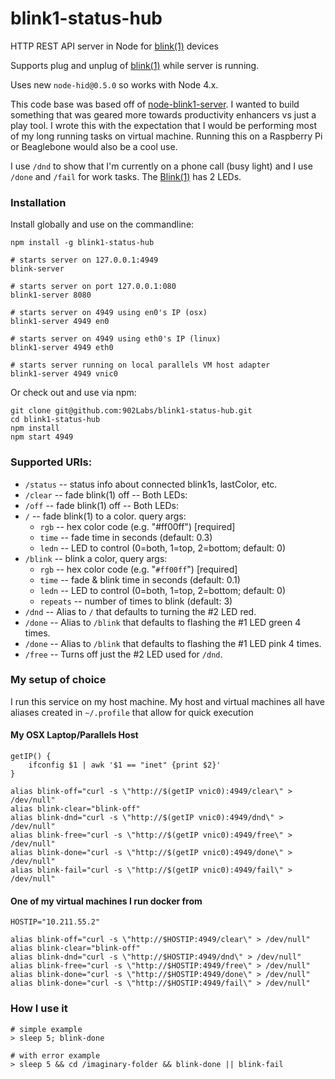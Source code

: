 # blink1-status-hub
HTTP REST API server in Node for [blink(1)](https://blink1.thingm.com/) devices

Supports plug and unplug of [blink(1)](https://blink1.thingm.com/) while server is running.

Uses new `node-hid@0.5.0` so works with Node 4.x.

This code base was based off of [node-blink1-server](https://www.npmjs.com/package/node-blink1-server). I wanted to build something that was geared more towards productivity enhancers vs just a play tool. I wrote this with the expectation that I would be performing most of my long running tasks on virtual machine. Running this on a Raspberry Pi or Beaglebone would also be a cool use.

I use `/dnd` to show that I'm currently on a phone call (busy light) and I use `/done` and `/fail` for work tasks. The [Blink(1)](https://blink1.thingm.com/) has 2 LEDs.

### Installation

Install globally and use on the commandline:
```
npm install -g blink1-status-hub

# starts server on 127.0.0.1:4949
blink-server

# starts server on port 127.0.0.1:080
blink1-server 8080

# starts server on 4949 using en0's IP (osx)
blink1-server 4949 en0

# starts server on 4949 using eth0's IP (linux)
blink1-server 4949 eth0

# starts server running on local parallels VM host adapter
blink1-server 4949 vnic0
```

Or check out and use via npm:
```
git clone git@github.com:902Labs/blink1-status-hub.git
cd blink1-status-hub
npm install
npm start 4949
```

### Supported URIs:
- `/status`  -- status info about connected blink1s, lastColor, etc.
- `/clear` -- fade blink(1) off -- Both LEDs:
- `/off` -- fade blink(1) off -- Both LEDs:
- `/` -- fade blink(1) to a color. query args:
    - `rgb` -- hex color code (e.g. "#ff00ff") [required]
    - `time` -- fade time in seconds (default: 0.3)
    - `ledn` -- LED to control (0=both, 1=top, 2=bottom; default: 0)
- `/blink` -- blink a color, query args:
    - `rgb` -- hex color code (e.g. "`#ff00ff`") [required]
    - `time` -- fade & blink time in seconds (default: 0.1)
    - `ledn` -- LED to control (0=both, 1=top, 2=bottom; default: 0)
    - `repeats` -- number of times to blink (default: 3)
- `/dnd` -- Alias to `/` that defaults to turning the #2 LED red.
- `/done` -- Alias to `/blink` that defaults to flashing the #1 LED green 4 times.
- `/done` -- Alias to `/blink` that defaults to flashing the #1 LED pink 4 times.
- `/free` -- Turns off just the #2 LED used for `/dnd`.

### My setup of choice

I run this service on my host machine. My host and virtual machines all have aliases created in `~/.profile` that allow for quick execution

#### My OSX Laptop/Parallels Host
```
getIP() {
	ifconfig $1 | awk '$1 == "inet" {print $2}'
}

alias blink-off="curl -s \"http://$(getIP vnic0):4949/clear\" > /dev/null"
alias blink-clear="blink-off"
alias blink-dnd="curl -s \"http://$(getIP vnic0):4949/dnd\" > /dev/null"
alias blink-free="curl -s \"http://$(getIP vnic0):4949/free\" > /dev/null"
alias blink-done="curl -s \"http://$(getIP vnic0):4949/done\" > /dev/null"
alias blink-fail="curl -s \"http://$(getIP vnic0):4949/fail\" > /dev/null"
```

#### One of my virtual machines I run docker from
```
HOSTIP="10.211.55.2"

alias blink-off="curl -s \"http://$HOSTIP:4949/clear\" > /dev/null"
alias blink-clear="blink-off"
alias blink-dnd="curl -s \"http://$HOSTIP:4949/dnd\" > /dev/null"
alias blink-free="curl -s \"http://$HOSTIP:4949/free\" > /dev/null"
alias blink-done="curl -s \"http://$HOSTIP:4949/done\" > /dev/null"
alias blink-done="curl -s \"http://$HOSTIP:4949/fail\" > /dev/null"
```

### How I use it

```
# simple example
> sleep 5; blink-done

# with error example
> sleep 5 && cd /imaginary-folder && blink-done || blink-fail
```

